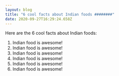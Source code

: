 ```yaml
---
layout: blog
title: "6 cool facts about Indian foods ########"
date: 2020-09-27T16:29:24.658Z
---
```

Here are the 6 cool facts about Indian foods:

1. Indian food is awesome!
2. Indian food is awesome!
3. Indian food is awesome!
4. Indian food is awesome!
5. Indian food is awesome!
6. Indian food is awesome!





